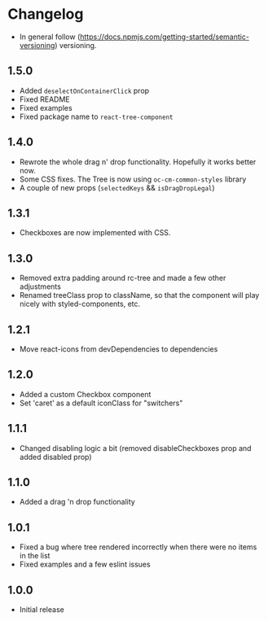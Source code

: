# Changelog

* In general follow (https://docs.npmjs.com/getting-started/semantic-versioning) versioning.
## <next>

## 1.5.0
* Added `deselectOnContainerClick` prop
* Fixed README
* Fixed examples
* Fixed package name to `react-tree-component`

## 1.4.0
* Rewrote the whole drag n' drop functionality. Hopefully it works better now.
* Some CSS fixes. The Tree is now using `oc-cm-common-styles` library
* A couple of new props (`selectedKeys` && `isDragDropLegal`)

## 1.3.1
* Checkboxes are now implemented with CSS.

## 1.3.0
* Removed extra padding around rc-tree and made a few other adjustments
* Renamed treeClass prop to className, so that the component will play nicely with styled-components, etc.

## 1.2.1
* Move react-icons from devDependencies to dependencies

## 1.2.0
* Added a custom Checkbox component
* Set 'caret' as a default iconClass for "switchers"

## 1.1.1
* Changed disabling logic a bit (removed disableCheckboxes prop and added disabled prop)

## 1.1.0
* Added a drag 'n drop functionality

## 1.0.1
* Fixed a bug where tree rendered incorrectly when there were no items in the list
* Fixed examples and a few eslint issues

## 1.0.0
* Initial release
